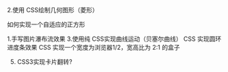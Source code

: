 2.使用 CSS绘制几何图形（菱形）

如何实现一个自适应的正方形

1.手写图片瀑布流效果
3.使用纯 CSS实现曲线运动（贝塞尔曲线）
CSS 实现圆环进度条效果
CSS 实现一个宽度为浏览器1/2，宽高比为 2:1 的盒子

5. CSS3实现卡片翻转?






